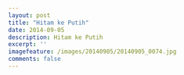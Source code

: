 ```yaml
---
layout: post
title: "Hitam ke Putih"
date: 2014-09-05
description: Hitam ke Putih
excerpt: ''
imagefeature: /images/20140905/20140905_0074.jpg
comments: false
---
```


<a href="//cdn.andremoreno.com/images/20140905/20140905_0042.jpg" class="swipebox" title=""><img src="//cdn.andremoreno.com/static/wait.gif" class="resize js_show loading_image" data-href="/images/20140905/20140905_0042.jpg" alt="" /></a>
<a href="//cdn.andremoreno.com/images/20140905/20140905_0045.jpg" class="swipebox" title=""><img src="//cdn.andremoreno.com/static/wait.gif" class="resize js_show loading_image" data-href="/images/20140905/20140905_0045.jpg" alt="" /></a>
<a href="//cdn.andremoreno.com/images/20140905/20140905_0056.jpg" class="swipebox" title=""><img src="//cdn.andremoreno.com/static/wait.gif" class="resize js_show loading_image" data-href="/images/20140905/20140905_0056.jpg" alt="" /></a>
<a href="//cdn.andremoreno.com/images/20140905/20140905_0070.jpg" class="swipebox" title=""><img src="//cdn.andremoreno.com/static/wait.gif" class="resize js_show loading_image" data-href="/images/20140905/20140905_0070.jpg" alt="" /></a>
<a href="//cdn.andremoreno.com/images/20140905/20140905_0074.jpg" class="swipebox" title=""><img src="//cdn.andremoreno.com/static/wait.gif" class="resize js_show loading_image" data-href="/images/20140905/20140905_0074.jpg" alt="" /></a>
<a href="//cdn.andremoreno.com/images/20140905/20140905_0081.jpg" class="swipebox" title=""><img src="//cdn.andremoreno.com/static/wait.gif" class="resize js_show loading_image" data-href="/images/20140905/20140905_0081.jpg" alt="" /></a>
<a href="//cdn.andremoreno.com/images/20140905/20140905_0082.jpg" class="swipebox" title=""><img src="//cdn.andremoreno.com/static/wait.gif" class="resize js_show loading_image" data-href="/images/20140905/20140905_0082.jpg" alt="" /></a>
<a href="//cdn.andremoreno.com/images/20140905/20140905_0084.jpg" class="swipebox" title=""><img src="//cdn.andremoreno.com/static/wait.gif" class="resize js_show loading_image" data-href="/images/20140905/20140905_0084.jpg" alt="" /></a>
<a href="//cdn.andremoreno.com/images/20140905/20140905_0108.jpg" class="swipebox" title=""><img src="//cdn.andremoreno.com/static/wait.gif" class="resize js_show loading_image" data-href="/images/20140905/20140905_0108.jpg" alt="" /></a>
<a href="//cdn.andremoreno.com/images/20140905/20140905_0110.jpg" class="swipebox" title=""><img src="//cdn.andremoreno.com/static/wait.gif" class="resize js_show loading_image" data-href="/images/20140905/20140905_0110.jpg" alt="" /></a>
<a href="//cdn.andremoreno.com/images/20140905/20140905_0121.jpg" class="swipebox" title=""><img src="//cdn.andremoreno.com/static/wait.gif" class="resize js_show loading_image" data-href="/images/20140905/20140905_0121.jpg" alt="" /></a>
<a href="//cdn.andremoreno.com/images/20140905/20140905_0132.jpg" class="swipebox" title=""><img src="//cdn.andremoreno.com/static/wait.gif" class="resize js_show loading_image" data-href="/images/20140905/20140905_0132.jpg" alt="" /></a>
<a href="//cdn.andremoreno.com/images/20140905/20140905_0136.jpg" class="swipebox" title=""><img src="//cdn.andremoreno.com/static/wait.gif" class="resize js_show loading_image" data-href="/images/20140905/20140905_0136.jpg" alt="" /></a>
<a href="//cdn.andremoreno.com/images/20140905/20140905_0142.jpg" class="swipebox" title=""><img src="//cdn.andremoreno.com/static/wait.gif" class="resize js_show loading_image" data-href="/images/20140905/20140905_0142.jpg" alt="" /></a>
<a href="//cdn.andremoreno.com/images/20140905/20140905_0145.jpg" class="swipebox" title=""><img src="//cdn.andremoreno.com/static/wait.gif" class="resize js_show loading_image" data-href="/images/20140905/20140905_0145.jpg" alt="" /></a>
<a href="//cdn.andremoreno.com/images/20140905/20140905_0147.jpg" class="swipebox" title=""><img src="//cdn.andremoreno.com/static/wait.gif" class="resize js_show loading_image" data-href="/images/20140905/20140905_0147.jpg" alt="" /></a>
<a href="//cdn.andremoreno.com/images/20140905/20140905_0161.jpg" class="swipebox" title=""><img src="//cdn.andremoreno.com/static/wait.gif" class="resize js_show loading_image" data-href="/images/20140905/20140905_0161.jpg" alt="" /></a>
<a href="//cdn.andremoreno.com/images/20140905/20140905_0163.jpg" class="swipebox" title=""><img src="//cdn.andremoreno.com/static/wait.gif" class="resize js_show loading_image" data-href="/images/20140905/20140905_0163.jpg" alt="" /></a>
<a href="//cdn.andremoreno.com/images/20140905/20140905_0169.jpg" class="swipebox" title=""><img src="//cdn.andremoreno.com/static/wait.gif" class="resize js_show loading_image" data-href="/images/20140905/20140905_0169.jpg" alt="" /></a>
<a href="//cdn.andremoreno.com/images/20140905/20140905_0183.jpg" class="swipebox" title=""><img src="//cdn.andremoreno.com/static/wait.gif" class="resize js_show loading_image" data-href="/images/20140905/20140905_0183.jpg" alt="" /></a>
<a href="//cdn.andremoreno.com/images/20140905/20140905_0206.jpg" class="swipebox" title=""><img src="//cdn.andremoreno.com/static/wait.gif" class="resize js_show loading_image" data-href="/images/20140905/20140905_0206.jpg" alt="" /></a>
<a href="//cdn.andremoreno.com/images/20140905/20140905_0213.jpg" class="swipebox" title=""><img src="//cdn.andremoreno.com/static/wait.gif" class="resize js_show loading_image" data-href="/images/20140905/20140905_0213.jpg" alt="" /></a>
<a href="//cdn.andremoreno.com/images/20140905/20140905_0220.jpg" class="swipebox" title=""><img src="//cdn.andremoreno.com/static/wait.gif" class="resize js_show loading_image" data-href="/images/20140905/20140905_0220.jpg" alt="" /></a>
<a href="//cdn.andremoreno.com/images/20140905/20140905_0228.jpg" class="swipebox" title=""><img src="//cdn.andremoreno.com/static/wait.gif" class="resize js_show loading_image" data-href="/images/20140905/20140905_0228.jpg" alt="" /></a>
<a href="//cdn.andremoreno.com/images/20140905/20140905_0234.jpg" class="swipebox" title=""><img src="//cdn.andremoreno.com/static/wait.gif" class="resize js_show loading_image" data-href="/images/20140905/20140905_0234.jpg" alt="" /></a>

